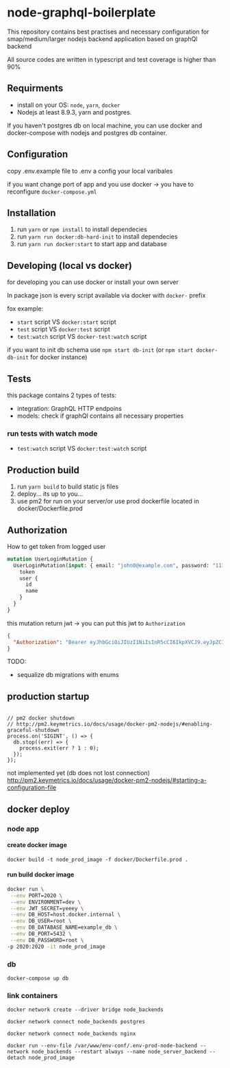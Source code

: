 # node-graphql-boilerplate

This repository contains best practises and necessary configuration for smap/medium/larger nodejs backend
application based on graphQl backend

All source codes are written in typescript and test coverage is higher than 90%

## Requirments

- install on your OS: `node`, `yarn`, `docker`
- Nodejs at least 8.9.3, yarn and postgres.

If you haven't postgres db on local machine, you can use docker and docker-compose with nodejs and postgres db container.

## Configuration

copy .env.example file to .env a config your local varibales

if you want change port of app and you use docker -> you have to reconfigure `docker-compose.yml`

## Installation

1. run `yarn` or `npm install` to install dependecies
1. run `yarn run docker:db-hard-init` to install dependecies
1. run `yarn run docker:start` to start app and database

## Developing (local vs docker)

for developing you can use docker or install your own server

In package json is every script available via docker with `docker-` prefix

fox example:

- `start` script VS `docker:start` script
- `test` script VS `docker:test` script
- `test:watch` script VS `docker-test:watch` script

if you want to init db schema use `npm start db-init` (or `npm start docker-db-init` for docker instance)

## Tests

this package contains 2 types of tests:

- integration: GraphQL HTTP endpoins
- models: check if graphQl contains all necessary properties

### run tests with watch mode

- `test:watch` script VS `docker:test:watch` script

## Production build

1. run `yarn build` to build static js files
2. deploy... its up to you...
3. use pm2 for run on your server/or use prod dockerfile located in docker/Dockerfile.prod

## Authorization

How to get token from logged user

```graphql
mutation UserLoginMutation {
  UserLoginMutation(input: { email: "john0@example.com", password: "1111" }) {
    token
    user {
      id
      name
    }
  }
}
```

this mutation return jwt -> you can put this jwt to `Authorization`

```json
{
  "Authorization": "Bearer eyJhbGciOiJIUzI1NiIsInR5cCI6IkpXVCJ9.eyJpZCI6IjEiLCJlbWFpbCI6ImpvaG4uZG9lQGV4YW1wbGUuY29tIiwiaWF0IjoxNTMwOTQ3MTI4fQ.0roGF3qFgXaIk5hgTNGd0kY2Kc927CoO1xcDWpBy_SY"
}
```

TODO:

- sequalize db migrations with enums

## production startup

```

// pm2 docker shutdown
// http://pm2.keymetrics.io/docs/usage/docker-pm2-nodejs/#enabling-graceful-shutdown
process.on('SIGINT', () => {
  db.stop((err) => {
    process.exit(err ? 1 : 0);
  });
});

```

not implemented yet (db does not lost connection)
http://pm2.keymetrics.io/docs/usage/docker-pm2-nodejs/#starting-a-configuration-file

## docker deploy

### node app

#### create docker image

`docker build -t node_prod_image -f docker/Dockerfile.prod .`

#### run build docker image

```bash
docker run \
 --env PORT=2020 \
 --env ENVIRONMENT=dev \
 --env JWT_SECRET=yeeey \
 --env DB_HOST=host.docker.internal \
 --env DB_USER=root \
 --env DB_DATABASE_NAME=example_db \
 --env DB_PORT=5432 \
 --env DB_PASSWORD=root \
-p 2020:2020 -it node_prod_image
```

### db

`docker-compose up db`

### link containers

`docker network create --driver bridge node_backends`

`docker network connect node_backends postgres`

`docker network connect node_backends nginx`

`docker run --env-file /var/www/env-conf/.env-prod-node-backend --network node_backends --restart always --name node_server_backend --detach node_prod_image`
